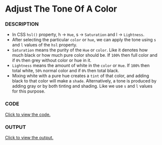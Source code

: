 # Adjust The Tone Of A Color 

### DESCRIPTION
* In CSS `hsl()` property, h -> `Hue`, s -> `Saturation` and l -> `Lightness`. 
* After selecting the particular `color` or `hue`, we can apply the tone using `s` and `l` values of the `hsl` property.
* `Saturation` means the purity of the `Hue` or `color`. Like it denotes how much black or how much pure color should be. If `100%` then full color and if `0%` then grey without color or hue in it.
* `Lightness` means the amount of white in the `color` or `Hue`. If `100%` then total white, `50%` normal color and if `0%` then total black.
* Mixing white with a pure hue creates a `tint` of that color, and adding black to that color will make a `shade`. Alternatively, a tone is produced by adding gray or by both tinting and shading. Like we use `s` and `l` values for this purpose.

### CODE
[Click to view the code.](adjust-the-tone-of-a-color.html)

### OUTPUT
[Click to view the output.](http://htmlpreview.github.io/?https://github.com/saipothanjanjanam/freecodecamp-full-stack-dev/blob/master/Responsive_Web_Design_Certification/3.Applied_Visual_Design/29.Adjust_The_Tone_Of_A_Color/adjust-the-tone-of-a-color.html)
